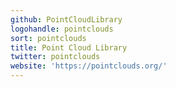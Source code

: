 ```yaml
---
github: PointCloudLibrary
logohandle: pointclouds
sort: pointclouds
title: Point Cloud Library
twitter: pointclouds
website: 'https://pointclouds.org/'
---
```

